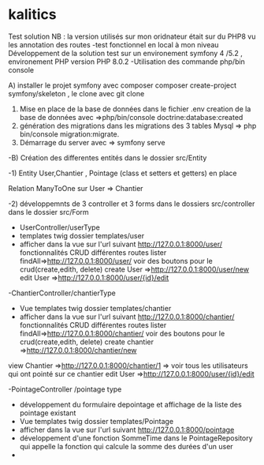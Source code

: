# kalitics
Test solution NB : la version utilisés sur mon oridnateur était sur du PHP8 vu les annotation des routes 
-test fonctionnel en local à mon niveau
Développement de la solution test sur un environement symfony 4 /5.2  , environement PHP version PHP 8.0.2
-Utilisation des commande php/bin console 

A) installer le projet symfony avec composer  composer create-project symfony/skeleton , le clone avec git clone
1) Mise en place de la base de données dans le fichier .env  creation de la base de données avec =>php/bin/console doctrine:database:created
2) génération des migrations dans les migrations des 3 tables Mysql => php bin/console migration:migrate.
3) Démarrage du server avec => symfony serve

-B) Création des differentes entités dans le dossier src/Entity

-1) Entity User,Chantier , Pointage (class et setters et getters) en place

 Relation  ManyToOne sur User => Chantier 

-2) développemnts de 3 controller et 3 forms dans le dossiers src/controller dans le dossier src/Form
- UserController/userType
- templates twig dossier templates/user
- afficher dans la vue sur l'url suivant http://127.0.0.1:8000/user/
  fonctionnalités CRUD
 différentes routes
 lister findAll=>http://127.0.0.1:8000/user/ voir des boutons pour le crud(create,edith, delete)
 create User =>http://127.0.0.1:8000/user/new
 edit User =>http://127.0.0.1:8000/user/{id}/edit

-ChantierController/chantierType

-  Vue templates twig dossier templates/chantier
- afficher dans la vue sur l'url suivant http://127.0.0.1:8000/chantier/
fonctionnalités CRUD
 différentes routes
lister findAll=>http://127.0.0.1:8000/chantier/ voir des boutons pour le crud(create,edith, delete)
create chantier =>http://127.0.0.1:8000/chantier/new

view Chantier  =>http://127.0.0.1:8000/chantier/1 => voir tous les utilisateurs qui ont pointé sur ce chantier
edit User =>http://127.0.0.1:8000/user/{id}/edit 

-PointageController /pointage type
- développement du formulaire depointage et affichage de la liste des pointage existant
- Vue  templates twig dossier templates/Pointage
- afficher dans la vue sur l'url suivant http://127.0.0.1:8000/pointage
- développement d'une fonction SommeTime dans le PointageRepository qui appelle la fonction qui calcule la somme des durées d'un user
- 



